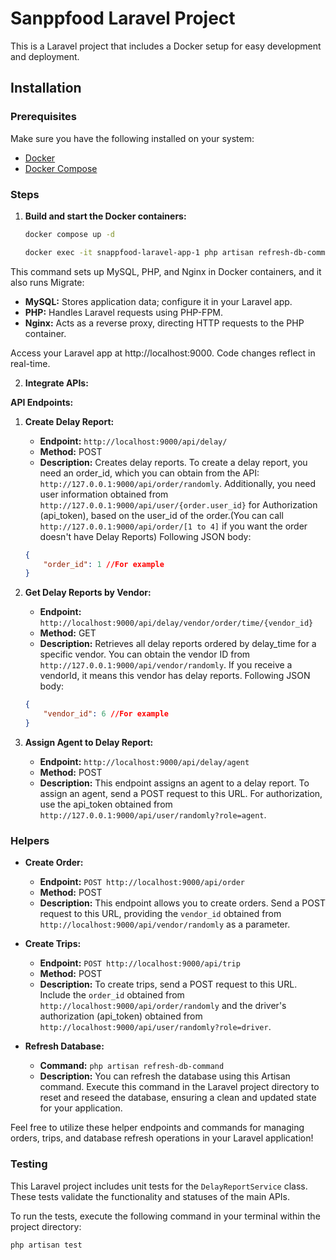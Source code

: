 # Sanppfood Laravel Project

This is a Laravel project that includes a Docker setup for easy development and deployment.

## Installation

### Prerequisites

Make sure you have the following installed on your system:

- [Docker](https://www.docker.com/)
- [Docker Compose](https://docs.docker.com/compose/install/)

### Steps

1. **Build and start the Docker containers:**

   ```bash
   docker compose up -d
   ```
   ```bash
   docker exec -it snappfood-laravel-app-1 php artisan refresh-db-command
   ```
This command sets up MySQL, PHP, and Nginx in Docker containers, and it also runs Migrate:
- **MySQL:** Stores application data; configure it in your Laravel app.
- **PHP:** Handles Laravel requests using PHP-FPM.
- **Nginx:** Acts as a reverse proxy, directing HTTP requests to the PHP container.

Access your Laravel app at http://localhost:9000. Code changes reflect in real-time.

2. **Integrate APIs:**

**API Endpoints:**

1. **Create Delay Report:**
    - **Endpoint:** `http://localhost:9000/api/delay/`
    - **Method:** POST
    - **Description:** Creates delay reports. To create a delay report, you need an order_id, which you can obtain from the API: `http://127.0.0.1:9000/api/order/randomly`. Additionally, you need user information obtained from `http://127.0.0.1:9000/api/user/{order.user_id}` for Authorization (api_token), based on the user_id of the order.(You can call `http://127.0.0.1:9000/api/order/[1 to 4]` if you want the order doesn't have Delay Reports)
      Following JSON body:
     ```json
     {
         "order_id": 1 //For example
     }
     ```

2. **Get Delay Reports by Vendor:**
    - **Endpoint:** `http://localhost:9000/api/delay/vendor/order/time/{vendor_id}`
    - **Method:** GET
    - **Description:** Retrieves all delay reports ordered by delay_time for a specific vendor. You can obtain the vendor ID from `http://127.0.0.1:9000/api/vendor/randomly`. If you receive a vendorId, it means this vendor has delay reports.
      Following JSON body:
     ```json
     {
         "vendor_id": 6 //For example
     }
     ```

3. **Assign Agent to Delay Report:**
    - **Endpoint:** `http://localhost:9000/api/delay/agent`
    - **Method:** POST
    - **Description:** This endpoint assigns an agent to a delay report. To assign an agent, send a POST request to this URL. For authorization, use the api_token obtained from `http://127.0.0.1:9000/api/user/randomly?role=agent`.

### Helpers

- **Create Order:**
    - **Endpoint:** `POST http://localhost:9000/api/order`
    - **Method:** POST
    - **Description:** This endpoint allows you to create orders. Send a POST request to this URL, providing the `vendor_id` obtained from `http://localhost:9000/api/vendor/randomly` as a parameter.

- **Create Trips:**
    - **Endpoint:** `POST http://localhost:9000/api/trip`
    - **Method:** POST
    - **Description:** To create trips, send a POST request to this URL. Include the `order_id` obtained from `http://localhost:9000/api/order/randomly` and the driver's authorization (api_token) obtained from `http://localhost:9000/api/user/randomly?role=driver`.

- **Refresh Database:**
    - **Command:** `php artisan refresh-db-command`
    - **Description:** You can refresh the database using this Artisan command. Execute this command in the Laravel project directory to reset and reseed the database, ensuring a clean and updated state for your application.

Feel free to utilize these helper endpoints and commands for managing orders, trips, and database refresh operations in your Laravel application!

### Testing

This Laravel project includes unit tests for the `DelayReportService` class. These tests validate the functionality and statuses of the main APIs.

To run the tests, execute the following command in your terminal within the project directory:

```bash
php artisan test
```






